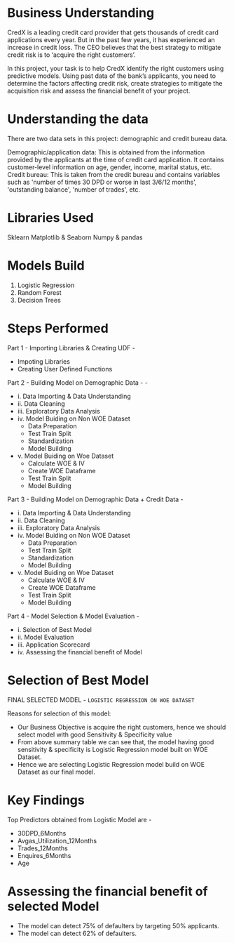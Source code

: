 # Business Understanding
CredX is a leading credit card provider that gets thousands of credit card applications every year. But in the past few years, it has experienced an increase in credit loss. The CEO believes that the best strategy to mitigate credit risk is to ‘acquire the right customers’.

In this project, your task is to help CredX identify the right customers using predictive models. Using past data of the bank’s applicants, you need to determine the factors affecting credit risk, create strategies to mitigate the acquisition risk and assess the financial benefit of your project.   

# Understanding the data
There are two data sets in this project: demographic and credit bureau data.  

Demographic/application data: This is obtained from the information provided by the applicants at the time of credit card application. It contains customer-level information on age, gender, income, marital status, etc.
Credit bureau: This is taken from the credit bureau and contains variables such as 'number of times 30 DPD or worse in last 3/6/12 months', 'outstanding balance', 'number of trades', etc.

# Libraries Used
Sklearn
Matplotlib & Seaborn
Numpy & pandas

# Models Build
1. Logistic Regression
2. Random Forest
3. Decision Trees

# Steps Performed
Part 1 - Importing Libraries & Creating UDF -  
 -	Impoting Libraries       
 -	Creating User Defined Functions              

Part 2 - Building Model on Demographic Data -   -
 - i. Data Importing & Data Understanding  
 - ii. Data Cleaning   
 - iii. Exploratory Data Analysis
 - iv. Model Buiding on Non WOE Dataset
 	- Data Preparation
	- Test Train Split
	- Standardization
	- Model Building
 - v. Model Buiding on Woe Dataset   
 	 - Calculate WOE & IV
	 - Create WOE Dataframe   
	 - Test Train Split   
	 - Model Building

Part 3 - Building Model on Demographic Data + Credit Data -  
 - i. Data Importing & Data Understanding  
 - ii. Data Cleaning   
 - iii. Exploratory Data Analysis
 - iv. Model Buiding on Non WOE Dataset
 	- Data Preparation
	- Test Train Split
	- Standardization
	- Model Building
 - v. Model Buiding on Woe Dataset   
 	 - Calculate WOE & IV
	 - Create WOE Dataframe   
	 - Test Train Split   
	 - Model Building

Part 4 - Model Selection & Model Evaluation -
 - i. Selection of Best Model
 - ii. Model Evaluation
 - iii. Application Scorecard
 - iv. Assessing the financial benefit of Model
 
# Selection of Best Model
FINAL SELECTED MODEL - `LOGISTIC REGRESSION ON WOE DATASET`



Reasons for selection of this model:
 - Our Business Objective is acquire the right customers, hence we should select model with good Sensitivity & Specificity value
 - From above summary table we can see that, the model having good sensitivity & specificity is Logistic Regression model built on WOE
Dataset.
 - Hence we are selecting Logistic Regression model build on WOE Dataset as our final model.
 
# Key Findings
Top Predictors obtained from Logistic Model are - 
 - 30DPD_6Months
 - Avgas_Utilization_12Months
 - Trades_12Months
 - Enquires_6Months
 - Age
 
 # Assessing the financial benefit of selected Model
 - The model can detect 75% of defaulters by targeting 50% applicants.
 - The model can detect 62% of defaulters.

